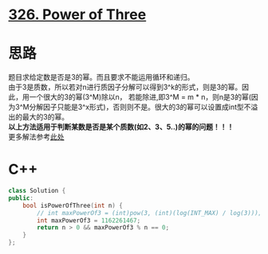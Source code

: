 # [326. Power of Three](https://leetcode.com/problems/power-of-three/description/)
# 思路
题目求给定数是否是3的幂。而且要求不能运用循环和递归。    
由于3是质数，所以若对n进行质因子分解可以得到3^k的形式，则是3的幂。因此，用一个很大的3的幂(3^M)除以n，
若能除进,即3^M = m * n，则n是3的幂(因为3^M分解因子只能是3^x形式)，否则则不是。很大的3的幂可以设置成int型不溢出的最大的3的幂。     
 **以上方法适用于判断某数是否是某个质数(如2、3、5..)的幂的问题！！！**   
更多解法参考[此处](https://leetcode.com/problems/power-of-three/discuss/77876/**-A-summary-of-all-solutions-(new-method-included-at-15:30pm-Jan-8th))
# C++
```C++
class Solution {
public:
    bool isPowerOfThree(int n) {
        // int maxPowerOf3 = (int)pow(3, (int)(log(INT_MAX) / log(3))); // = 1162261467;
        int maxPowerOf3 = 1162261467;
        return n > 0 && maxPowerOf3 % n == 0;
    }
};
```
